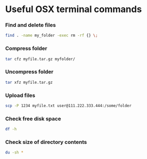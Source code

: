 # Useful OSX terminal commands

### Find and delete files

```bash
find . -name my_folder -exec rm -rf {} \;
```

### Compress folder

```bash
tar cfz myfile.tar.gz myfolder/
```

### Uncompress folder

```bash
tar xfz myfile.tar.gz
```

### Upload files

```bash
scp -P 1234 myfile.txt user@111.222.333.444:/some/folder
```

### Check free disk space

```bash
df -h
```

### Check size of directory contents

```bash
du -sh *
```

